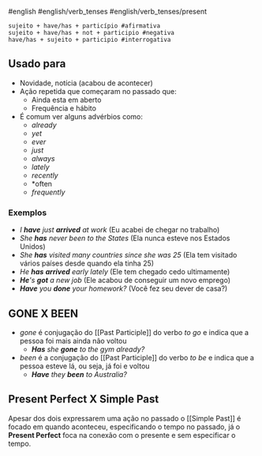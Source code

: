 #english #english/verb_tenses #english/verb_tenses/present 

```shell
sujeito + have/has + particípio #afirmativa
sujeito + have/has + not + participio #negativa
have/has + sujeito + participio #interrogativa
```
## Usado para

- Novidade, notícia (acabou de acontecer)
- Ação repetida que começaram no passado que:
	- Ainda esta em aberto
	- Frequência e hábito
- É comum ver alguns advérbios como:
	- *already*
	- *yet*
	- *ever*
	- *just*
	- *always*
	- *lately*
	- *recently*
	- *often
	- *frequently*
### Exemplos

- *I **have** just **arrived** at work* (Eu acabei de chegar no trabalho)
- *She **has** never been to the States* (Ela nunca esteve nos Estados Unidos)
- *She **has** visited many countries since she was 25* (Ela tem visitado vários países desde quando ela tinha 25)
- *He **has** **arrived** early lately* (Ele tem chegado cedo ultimamente)
- ***He**'s **got** a new job* (Ele acabou de conseguir um novo emprego)
- ***Have** you **done** your homework?* (Você fez seu dever de casa?)

## GONE X BEEN

- *gone* é conjugação do [[Past Participle]] do verbo *to go* e indica que a pessoa foi mais ainda não voltou
	- ***Has** she **gone** to the gym already?*
- *been* é a conjugação do [[Past Participle]] do verbo *to be* e indica que a pessoa esteve lá, ou seja, já foi e voltou
	- ***Have** they **been** to Australia?*

## Present Perfect X Simple Past

Apesar dos dois expressarem uma ação no passado o [[Simple Past]] é focado em quando aconteceu, especificando o tempo no passado, já o **Present Perfect** foca na conexão com o presente e sem especificar o tempo.